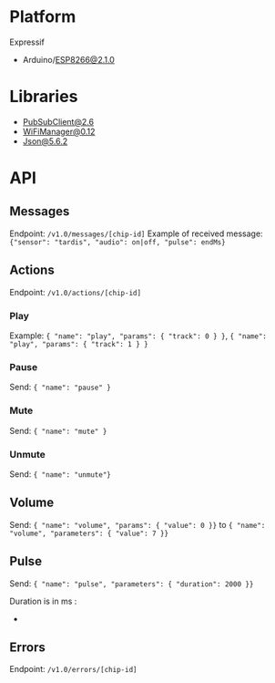 # Platform
Expressif
-  Arduino/ESP8266@2.1.0

# Libraries
- PubSubClient@2.6
- WiFiManager@0.12
- Json@5.6.2

# API
## Messages
Endpoint: `/v1.0/messages/[chip-id]`
Example of received message: `{"sensor": "tardis", "audio": on|off, "pulse": endMs}`

## Actions
Endpoint: `/v1.0/actions/[chip-id]`

### Play
Example: `{ "name": "play", "params": { "track": 0 } }`, `{ "name": "play", "params": { "track": 1 } }`

### Pause
Send: `{ "name": "pause" }`

### Mute
Send: `{ "name": "mute" }`

### Unmute
Send: `{ "name": "unmute"}`

## Volume
Send: `{ "name": "volume", "params": { "value": 0 }}` to `{ "name": "volume", "parameters": { "value": 7 }}`

## Pulse
Send: `{ "name": "pulse", "parameters": { "duration": 2000 }}`

Duration is in ms :

* 

## Errors
Endpoint: `/v1.0/errors/[chip-id]`
